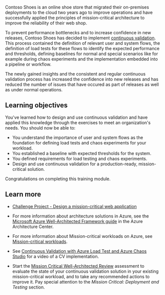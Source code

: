 Contoso Shoes is an online shoe store that migrated their on-premises deployments to the cloud two years ago to improve operations and have successfully applied the principles of mission-critical architecture to improve the reliability of their web shop.

To prevent performance bottlenecks and to increase confidence in new releases, Contoso Shoes has decided to implement [continuous validation](/azure/architecture/guide/testing/mission-critical-deployment-testing). This process contained the definition of relevant user and system flows, the definition of load tests for these flows to identify the expected performance and thresholds, defining baselines for normal and special scenarios like for example during chaos experiments and the implementation embedded into a pipeline or workflow.

The newly gained insights and the consistent and regular continuous validation process has increased the confidence into new releases and has reduced the number of issues that have occured as part of releases as well as under normal operations.

## Learning objectives

You've learned how to design and use continuous validation and have applied this knowledge through the exercises to meet an organization's needs. You should now be able to:

- You understand the importance of user and system flows as the foundation for defining load tests and chaos experiments for your workload.
- You established a baseline with expected thresholds for the system.
- You defined requirements for load testing and chaos experiments.
- Design and use continuous validation for a production-ready, mission-critical solution.

Congratulations on completing this training module.

## Learn more

- [Challenge Project - Design a mission-critical web application](/training/modules/azure-mission-critical/)

- For more information about architecture solutions in Azure, see the [Microsoft Azure Well-Architected Framework guide](/azure/architecture/framework) in the Azure Architecture Center.

- For more information about Mission-critical workloads on Azure, see [Mission-critical workloads](/azure/architecture/framework/mission-critical/mission-critical-overview).

- See [Continuous Validation with Azure Load Test and Azure Chaos Studio](/azure/architecture/framework/mission-critical/mission-critical-deployment-testing#demo-video-continuous-validation-with-azure-load-test-and-azure-chaos-studio) for a video of a CV implementation.

- Start the [Mission Critical Well-Architected Review](/assessments/23513bdb-e8a2-4f0b-8b6b-191ee1f52d34) assessment to evaluate the state of your continuous validation solution in your existing mission-critical workload, and to take any recommended actions to improve it. Pay special attention to the *Mission Critical: Deployment and Testing* section.
